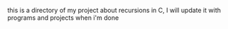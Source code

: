 this is a directory of my project about recursions in C, 
I will update it with programs and projects when i'm done
